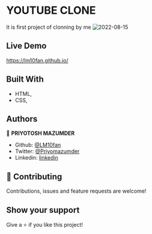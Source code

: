 # YOUTUBE CLONE

It is first project of clonning by me
![2022-08-15](https://user-images.githubusercontent.com/91160492/184684592-badac8e8-2200-4d3b-a8a9-0e56dc55f207.png)

## Live Demo
https://lm10fan.github.io/

## Built With

- HTML,
- CSS,

## Authors

👤 **PRIYOTOSH MAZUMDER**

- Github: [@LM10fan](https://github.com/LM10fan)
- Twitter: [@Priyomazumder](https://twitter.com/Priyomazumder)
- Linkedin: [linkedin](https://www.linkedin.com/in/priyotosh-mazumder-595286243/)

## 🤝 Contributing

Contributions, issues and feature requests are welcome!



## Show your support

Give a ⭐️ if you like this project!
